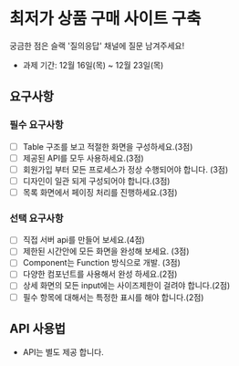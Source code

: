 # 최저가 상품 구매 사이트 구축

궁금한 점은 슬랙 '질의응답' 채널에 질문 남겨주세요!

- 과제 기간: 12월 16일(목) ~ 12월 23일(목)

## 요구사항

### 필수 요구사항

- [ ] Table 구조를 보고 적절한 화면을 구성하세요.(3점)
- [ ] 제공된 API를 모두 사용하세요.(3점)
- [ ] 회원가입 부터 모든 프로세스가 정상 수행되어야 합니다. (3점)
- [ ] 디자인이 일관 되게 구성되어야 합니다.(3점)
- [ ] 목록 화면에서 페이징 처리를 진행하세요.(3점)

### 선택 요구사항

- [ ] 직접 서버 api를 만들어 보세요.(4점)
- [ ] 제한된 시간안에 모든 화면을 완성해 보세요. (3점)
- [ ] Component는 Function 방식으로 개발. (3점)
- [ ] 다양한 컴포넌트를 사용해서 완성 하세요.(2점)
- [ ] 상세 화면의 모든 input에는 사이즈제한이 걸려야 합니다.(2점)
- [ ] 필수 항목에 대해서는 특정한 표시를 해야 합니다.(2점)

## API 사용법

- API는 별도 제공 합니다.
